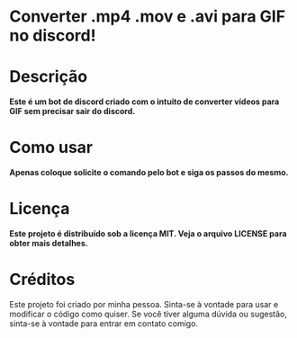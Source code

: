 # Converter .mp4 .mov e .avi para GIF no discord!


# Descrição

**Este é um bot de discord criado com o intuito de converter vídeos para GIF sem precisar sair do discord.**

# Como usar
**Apenas coloque solicite o comando pelo bot e siga os passos do mesmo.**


# Licença
**Este projeto é distribuído sob a licença MIT. Veja o arquivo LICENSE para obter mais detalhes.**

# Créditos
Este projeto foi criado por minha pessoa. Sinta-se à vontade para usar e modificar o código como quiser. Se você tiver alguma dúvida ou sugestão, sinta-se à vontade para entrar em contato comigo.
